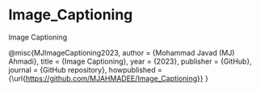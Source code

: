 # Image_Captioning
Image Captioning

@misc{MJImageCaptioning2023,
  author = {Mohammad Javad (MJ) Ahmadi},
  title = {Image Captioning},
  year = {2023},
  publisher = {GitHub},
  journal = {GitHub repository},
  howpublished = {\url{https://github.com/MJAHMADEE/Image_Captioning}}
}
